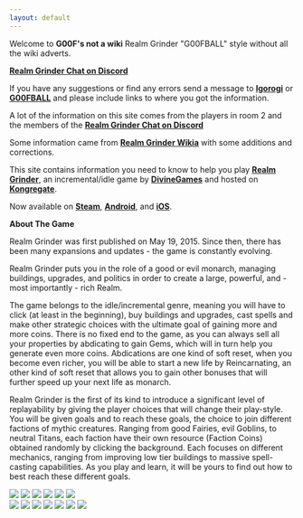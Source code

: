```yaml
---
layout: default
---
```


Welcome to **G00F's not a wiki** Realm Grinder "G00FBALL" style without all the wiki adverts. 

**[Realm Grinder Chat on Discord][1]**

If you have any suggestions or find any errors send a message to **[Igorogi][2]** or **[G00FBALL][3]** and please include links to where you got the information.

A lot of the information on this site comes from the players in room 2 and the members of the **[Realm Grinder Chat on Discord][1]**

Some information came from **[Realm Grinder Wikia][4]** with some additions and corrections.

This site contains information you need to know to help you play **[Realm Grinder][5]**, an incremental/idle game by **[DivineGames][6]** and hosted on **[Kongregate][7]**. 

Now available on **[Steam][8]**, **[Android][9]**, and **[iOS][10]**. 

**About The Game**

Realm Grinder was first published on May 19, 2015. Since then, there has been many expansions and updates - the game is constantly evolving.

Realm Grinder puts you in the role of a good or evil monarch, managing buildings, upgrades, and politics in order to create a large, powerful, and - most importantly - rich Realm. 

The game belongs to the idle/incremental genre, meaning you will have to click (at least in the beginning), buy buildings and upgrades, cast spells and make other strategic choices with the ultimate goal of gaining more and more coins. There is no fixed end to the game, as you can always sell all your properties by abdicating to gain Gems, which will in turn help you generate even more coins. Abdications are one kind of soft reset, when you become even richer, you will be able to start a new life by Reincarnating, an other kind of soft reset that allows you to gain other bonuses that will further speed up your next life as monarch. 

Realm Grinder is the first of its kind to introduce a significant level of replayability by giving the player choices that will change their play-style. You will be given goals and to reach these goals, the choice to join different factions of mythic creatures. Ranging from good Fairies, evil Goblins, to neutral Titans, each faction have their own resource (Faction Coins) obtained randomly by clicking the background. Each focuses on different mechanics, ranging from improving low tier buildings to massive spell-casting capabilities. As you play and learn, it will be yours to find out how to best reach these different goals.

[1]: http://discord.gg/realmgrinder
[2]: http://www.kongregate.com/accounts/Igorogi/
[3]: http://www.kongregate.com/accounts/G00FBALL
[4]: http://realm-grinder.wikia.com/
[5]: http://www.kongregate.com/games/DivineGames/realm-grinder
[6]: http://www.divinegames.it
[7]: http://www.kongregate.com/
[8]: http://store.steampowered.com/app/610080/Realm_Grinder/
[9]: https://play.google.com/store/apps/details?id=com.kongregate.mobile.realmgrinder.google&hl=en/
[10]: https://itunes.apple.com/us/app/realm-grinder/id1110149506?mt=8/

<p><img src="/realm/assets/img/picks/Fairy.png" usemap="#Fairy-map">
<map name="Fairy-map">
<area target="/realm/FairyFaction/" research="Fairies focus on the small and common things and make them magically powerful. <p>Affiliating yourself with the Fairy faction will hugely improve the output of lower tier buildings. <p>Part of the Good Vanilla Factions, the Fairies can cheaply build the 3 first Tier buildings, thus boosting perks based on amount of buildings, and help get some of the building trophy series. <p>With their spell upgrade, they can magically multiply the amount of assistants, which combined with other perks can become a very strong asset." href="/realm/FairyFaction/" coords="3,2,46,45" shape="rect"></map>

<img src="/realm/assets/img/picks/Elf.png" usemap="#Elf-map">
<map name="Elf-map">
<area target="/realm/ElfFaction/" alt="Elves are masters of efficiency and expertise, taking the best results from every single action. Affiliating yourself with the Elves faction will dramatically boost your clicking rewards while forsaking passive production. Part of the Good Vanilla Factions, the Elven Faction increase click reward and the chance to find faction coins. They can help you to get the Click and Faction coins trophies series. Their spell upgrade will relieve you from the necessity of manual clicking and let you aim for the Treasure Trophies series while idling." research="Elves are masters of efficiency and expertise, taking the best results from every single action. <p>Affiliating yourself with the Elves faction will dramatically boost your clicking rewards while forsaking passive production. <p>Part of the Good Vanilla Factions, the Elven Faction increase click reward and the chance to find faction coins. <p>They can help you to get the Click and Faction coins trophies series. Their spell upgrade will relieve you from the necessity of manual clicking and let you aim for the Treasure Trophies series while idling." href="/realm/ElfFaction/" coords="2,0,47,47" shape="rect"></map>

<img src="/realm/assets/img/picks/Angel.png" usemap="#Angel-map">
<map name="Angel-map">
<area target="/realm/AngelFaction" alt="Angels' ability with magic is unparalleled as they have the innate power to infuse mana into everything they touch. Affiliating yourself with the Angels faction will grant you nearly unlimited spell power and the ability to take advantage of it directly. Part of the Good Vanilla Factions, Angels empower mana and spells, and thus can help when aiming for the mana and spell trophy series. Their Bloodline increases overall production based on time and can become indispensable late game to get over gem walls." research="Angels ability with magic is unparalleled as they have the innate power to infuse mana into everything they touch. <p>Affiliating yourself with the Angels faction will grant you nearly unlimited spell power and the ability to take advantage of it directly. <p>Part of the Good Vanilla Factions, Angels empower mana and spells, and thus can help when aiming for the mana and spell trophy series. <p>Their Bloodline increases overall production based on time and can become indispensable late game to get over gem walls." href="/realm/AngelFaction/" coords="-1,0,49,48" shape="rect"></map>

<img src="/realm/assets/img/picks/Goblin.png" usemap="#Goblin-map">
<map name="Goblin-map">
<area target="/realm/GoblinFaction" alt="The sly Goblins excel at making the best possible deals and bargains. Affiliating yourself with the Goblins faction will vastly increase the potential of the Tax Collection spell. Part of the Evil Vanilla Factions, the Goblin's asset is the ability to empower the Tax collection spell, therefore boosting both their production and the production of Faction Coins. Their Bloodline will be valuable when aiming for all the building trophy series." research="The sly Goblins excel at making the best possible deals and bargains. <p>Affiliating yourself with the Goblins faction will vastly increase the potential of your Tax Collection spell. <p>Part of the Evil Vanilla Factions, the Goblin's asset is the ability to empower the Tax collection spell, therefore boosting both their production and the production of Faction Coins. <p>Their Bloodline will be valuable when aiming for all the building trophy series." href="/realm/GoblinFaction/" coords="-1,0,47,49" shape="rect"></map>

<img src="/realm/assets/img/picks/Undead.png" usemap="#Undead-map">
<map name="Undead-map">
<area target="/realm/UndeadFaction" alt="Undeads are resilient and tireless, but most importantly, they can't die. Affiliating yourself with the Undead faction will grant you a steady flow of production which increases drastically as time passes. Part of the Evil Vanilla Factions, the Undead become more powerful with time. Their Heritage and Bloodline give assistants based on playtime and reincarnations and is more frequently used in late games." research="Undeads are resilient and tireless, but most importantly, they can't die. <p>Affiliating yourself with the Undead faction will grant you a steady flow of production which increases drastically as time passes. <p>Part of the Evil Vanilla Factions, the Undead become more powerful with time. <p>Their Heritage and Bloodline give assistants based on playtime and reincarnations and is more frequently used in late games." href="/realm/UndeadFaction/" coords="-1,2,49,49" shape="rect"></map>

<img src="/realm/assets/img/picks/Demon.png" usemap="#Demon-map">
<map name="Demon-map">
<area target="/realm/DemonFaction" alt="The mighty and fearless Demons cannot bother with petty trifles, they only care for greatness and power. Affiliating yourself with the Demons faction will hugely improve the output of higher tier buildings. Part of the Evil Vanilla Factions, the Demons are related to increasing production of highest tier buildings and have perks based on the amount of trophies unlocked. Their Bloodline boosts the production bonus of gems based on how much time you spent with the Evil alignment this reincarnation." research="The mighty and fearless Demons cannot bother with petty trifles, they only care for greatness and power. <p>Affiliating yourself with the Demons faction will hugely improve the output of higher tier buildings. <p>Part of the Evil Vanilla Factions, the Demons are related to increasing production of highest tier buildings and have perks based on the amount of trophies unlocked. <p>Their Bloodline boosts the production bonus of gems based on how much time you spent with the Evil alignment this reincarnation." href="/realm/DemonFaction/" coords="2,1,49,49" shape="rect"></map>

<br>

<img src="/realm/assets/img/picks/Titan.png" usemap="#Titan-map">
<map name="Titan-map">
<area target="/realm/TitanFaction" alt="Titans were an ancient race of giant creatures with godlike powers and millennial knowledge. Affiliating yourself with the Titans faction means big numbers: they will boost every aspect of your economy to unimaginable values Titan is the first Neutral Faction to be unlocked as the requirements are the lowest. <p> Both the Titans' Bloodline and Heritage boost your production based on how many Royal Exchanges you have purchased in this abdication. Their Faction spell is based on luck and can become very powerful." research="Titans were an ancient race of giant creatures with godlike powers and millennial knowledge. <p>Affiliating yourself with the Titans faction means big numbers: they will boost every aspect of your economy to unimaginable values <p>Part of the Neutral Faction and the first Neutral Faction to be unlocked as the requirements are the lowest. <p> Both the Titans' Bloodline and Heritage boost your production based on how many Royal Exchanges you have purchased in this abdication. <p>Their Faction spell is based on luck and can become very powerful." href="/realm/TitanFaction/" coords="2,3,49,49" shape="rect"></map>

<img src="/realm/assets/img/picks/Druid.png" usemap="#Druid-map">
<map name="Druid-map">
<area target="/realm/DruidFaction" alt="The wise druids of old were a group of people from all races who strove to maintain world balance with mystical discipline and powerful magic. Affiliating yourself with the Druids faction will boost your magic capabilities and reward balancing of all things. The Druids feature a considerably nice Heritage that increases max mana, and their bloodline increases mana regen based on your max mana. Their final Challenge reward extends their spell to affect more buildings." research="The wise Druids of old were a group of people from all races who strove to maintain world balance with mystical discipline and powerful magic. <p>Affiliating yourself with the Druids faction will boost your magic capabilities and reward balancing of all things. <p>Part of the Neutral Faction, the Druids feature a considerably nice Heritage that increases max mana, and their bloodline increase mana regeneration based on your max mana. <p>Their final Challenge reward extends their spell to affect more buildings." href="/realm/DruidFaction/" coords="-1,0,49,49" shape="rect"></map>

<img src="/realm/assets/img/picks/Faceless.png" usemap="#Faceless-map">
<map name="Faceless-map">
<area target="/realm/FacelessFaction" alt="Little is known about the Faceless, but it is said they did not possess individual minds, instead they were all connected to a central consciousness which governed all their choices and behaviours. Affiliating yourself to the Faceless Faction will boost your production based on your past choices while giving progressively better bonuses. The Faceless feature perks that becomes stronger with time. Their Heritage is based on the highest amount of buildings owned in the current reincarnation, and thus can easily be improved by doing a goblin-line run." research="Little is known about the Faceless, but it is said they did not possess individual minds, instead they were all connected to a central consciousness which governed all their choices and behaviours. <p>Affiliating yourself to the Faceless Faction will boost your production based on your past choices while giving progressively better bonuses. <p>Part of the Neutral Faction, the Faceless feature perks that becomes stronger with time. <p>Their Heritage is based on the highest amount of buildings owned in the current reincarnation, and thus can easily be improved by doing a goblin-line run." href="/realm/FacelessFaction/" coords="0,0,49,49" shape="rect"></map>

<img src="/realm/assets/img/picks/Dwarves.png" usemap="#Dwarves-map">
<map name="Dwarves-map">
<area target="/realm/DwarfFaction" alt="The Dwarves make the best masons, artisans and blacksmiths in all the realms. Their creations will outlast anything made by other races... except for beer, that is. The Dwarf Faction appears in addition to a good faction and enables the player to use all the 2 faction spells and 18 upgrades and from both the Good and Dwarf factions. The dwarf faction focus on boosting production based on how many times you excavated this reincarnation. The Dwarf faction cannot be combined with Evil or Neutral Factions, nor is there Research Tree for Dwarfs." research="The Dwarves make the best masons, artisans and blacksmiths in all the realms. Their creations will outlast anything made by other races... except for beer, that is. <p>Part of the Prestige Faction, the Dwarf Faction appears in addition to a good faction and enables the player to use all the 2 faction spells and 18 upgrades and from both the Good and Dwarf factions. <p> The dwarf faction focus on boosting production based on how many times you excavated this reincarnation. <p>The Dwarf faction cannot be combined with Evil or Neutral Factions, nor is there Research Tree for Dwarfs." href="/realm/DwarfFaction/" coords="-1,0,49,48" shape="rect"></map>

<img src="/realm/assets/img/picks/Drow.png" usemap="#Drow-map">
<map name="Drow-map">
<area target="/realm/DrowFaction" alt="The Drows believe that any crime can go unpunished if nobody notices you did it. They value and praise perfect executions, and will reward those who plan accordingly. The Drow Faction appears in addition to an Evil faction, this enables the player to use all the 2 faction spells and 18 upgrades and from both the Evil and Drow factions. The Drow faction focus on boosting offline production, and boosting production based on offline production. The Drow faction cannot be combined with Good or Neutral Factions, nor is there Research Tree for Drow." research="The Drows believe that any crime can go unpunished if nobody notices you did it. They value and praise perfect executions, and will reward those who plan accordingly. <p>Part of the Prestige Faction, the Drow Faction appears in addition to an Evil faction, this enables the player to use all the 2 faction spells and 18 upgrades and from both the Evil and Drow factions. <p> The Drow faction focus on boosting offline production, and boosting production based on offline production. <p>The Drow faction cannot be combined with Good or Neutral Factions, nor is there Research Tree for Drow." href="/realm/DrowFaction/" coords="-1,0,49,49" shape="rect">

<img src="/realm/assets/img/picks/DragonChampionTrophy.png" usemap="#DragonChampionTrophy-map">
<map name="DragonChampionTrophy-map">
<area target="/realm/DragonFaction" research="The Dragon is the mightiest, most imposing creature of all the realms. None may stand a chance alone against a Dragon, not even the firecest of heroes. They usually care little for the lower creatures, but you have piqued their interest. <p>The Dragon Faction appears in addition to an Neutral faction, this enables the player to use all the 2 faction spells and 18 upgrades and from both the Neutral and Dragon factions. <p>The Dragon faction cannot be combined with Good or Evil. <p>Unlocking the Dragon faction requires 46 Reincarnations and can be done by completing a series of quests  " href="/realm/DragonFaction/" coords="53,54,2,0" shape="rect"></map>

<img src="/realm/assets/img/picks/Mercenary.png" usemap="#Mercenary-map">
<map name="Mercenary-map">
<area target="/realm/MercenaryFaction" alt="When a mercenary crosses your path, there's only one thing that can save your life: offer him more money than he can get by killing you. If you gain the favor of the mercenaries, you will be able to combine the power of all races at once." research="When a mercenary crosses your path, there's only one thing that can save your life: offer him more money than he can get by killing you. <p>If you gain the favor of the mercenaries, you will be able to combine the power of all races at once.<p>Available in all alignments, The Mercenaries can combine the power of the existing factions: Lets you choose 2 spells and 3x4 faction upgrades enabling you to create a custom cross-faction build. <p>Unlocking the Mercenaries Requires 3 reincarnations and can be done in different game plays." href="/realm/MercenaryFaction/" coords="-1,2,48,49" shape="rect"></map>
